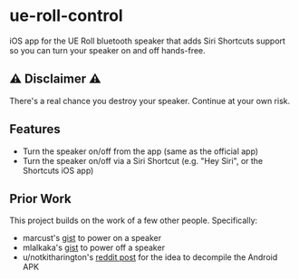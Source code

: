 #  ue-roll-control

iOS app for the UE Roll bluetooth speaker that adds Siri Shortcuts support so you can turn your speaker on and off hands-free.

## ⚠️ Disclaimer ⚠️
There's a real chance you destroy your speaker. Continue at your own risk.

## Features
- Turn the speaker on/off from the app (same as the official app)
- Turn the speaker on/off via a Siri Shortcut (e.g. "Hey Siri", or the Shortcuts iOS app)

## Prior Work
This project builds on the work of a few other people. Specifically:

- marcust's [gist](https://gist.github.com/marcust/af93ff47899583f5a52f) to power on a speaker
- mlalkaka's [gist](https://gist.github.com/mlalkaka/bc066e55d59e445a310fa37b9a6a661c) to power off a speaker
- u/notkitharington's [reddit post](https://www.reddit.com/r/bluetooth/comments/ap6npx/bluetooth_protocol_for_ue_boom_2/) for the idea to decompile the Android APK

